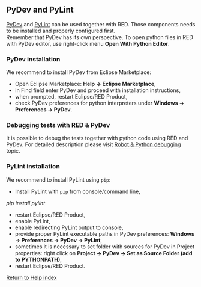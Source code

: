 ## PyDev and PyLint

[PyDev](https://marketplace.eclipse.org/content/pydev-python-ide-eclipse) and
[PyLint](https://www.pylint.org/) can be used together with RED. Those
components needs to be installed and properly configured first.  
Remember that PyDev has its own perspective. To open python files in RED with
PyDev editor, use right-click menu **Open With Python Editor**.

### PyDev installation

We recommend to install PyDev from Eclipse Marketplace:

  * Open Eclipse Marketplace: **Help -&gt; Eclipse Marketplace**,
  * in Find field enter PyDev and proceed with installation instructions,
  * when prompted, restart Eclipse/RED Product,
  * check PyDev preferences for python interpreters under **Windows -&gt; Preferences -&gt; PyDev**.

### Debugging tests with RED &amp; PyDev

It is possible to debug the tests together with python code using RED and
PyDev. For detailed description please visit [Robot &amp; Python
debugging](../launching/robot_python_debug.md) topic.

### PyLint installation

We recommend to install PyLint using `pip`:

  * Install PyLint with `pip` from console/command line, 

_pip install pylint_

  * restart Eclipse/RED Product,
  * enable PyLint,
  * enable redirecting PyLint output to console,
  * provide proper PyLint executable paths in PyDev preferences: **Windows -&gt; Preferences -&gt; PyDev -&gt; PyLint**, 
  * sometimes it is necessary to set folder with sources for PyDev in Project properties: right click on **Project -> PyDev -> Set as Source Folder (add to PYTHONPATH)**, 
  * restart Eclipse/RED Product.

[Return to Help index](http://nokia.github.io/RED/help/)
